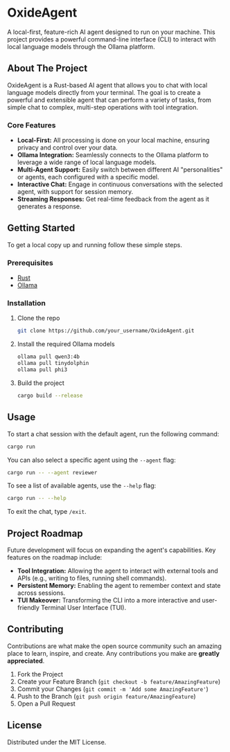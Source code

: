 # OxideAgent

A local-first, feature-rich AI agent designed to run on your machine. This project provides a powerful command-line interface (CLI) to interact with local language models through the Ollama platform.

## About The Project

OxideAgent is a Rust-based AI agent that allows you to chat with local language models directly from your terminal. The goal is to create a powerful and extensible agent that can perform a variety of tasks, from simple chat to complex, multi-step operations with tool integration.

### Core Features

*   **Local-First:** All processing is done on your local machine, ensuring privacy and control over your data.
*   **Ollama Integration:** Seamlessly connects to the Ollama platform to leverage a wide range of local language models.
*   **Multi-Agent Support:** Easily switch between different AI "personalities" or agents, each configured with a specific model.
*   **Interactive Chat:** Engage in continuous conversations with the selected agent, with support for session memory.
*   **Streaming Responses:** Get real-time feedback from the agent as it generates a response.

## Getting Started

To get a local copy up and running follow these simple steps.

### Prerequisites

*   [Rust](https://www.rust-lang.org/tools/install)
*   [Ollama](https://ollama.ai/)

### Installation

1.  Clone the repo
    ```sh
    git clone https://github.com/your_username/OxideAgent.git
    ```
2.  Install the required Ollama models
    ```sh
    ollama pull qwen3:4b
    ollama pull tinydolphin
    ollama pull phi3
    ```
3.  Build the project
    ```sh
    cargo build --release
    ```

## Usage

To start a chat session with the default agent, run the following command:

```sh
cargo run
```

You can also select a specific agent using the `--agent` flag:

```sh
cargo run -- --agent reviewer
```

To see a list of available agents, use the `--help` flag:

```sh
cargo run -- --help
```

To exit the chat, type `/exit`.

## Project Roadmap

Future development will focus on expanding the agent's capabilities. Key features on the roadmap include:

*   **Tool Integration:** Allowing the agent to interact with external tools and APIs (e.g., writing to files, running shell commands).
*   **Persistent Memory:** Enabling the agent to remember context and state across sessions.
*   **TUI Makeover:** Transforming the CLI into a more interactive and user-friendly Terminal User Interface (TUI).

## Contributing

Contributions are what make the open source community such an amazing place to learn, inspire, and create. Any contributions you make are **greatly appreciated**.

1.  Fork the Project
2.  Create your Feature Branch (`git checkout -b feature/AmazingFeature`)
3.  Commit your Changes (`git commit -m 'Add some AmazingFeature'`)
4.  Push to the Branch (`git push origin feature/AmazingFeature`)
5.  Open a Pull Request

## License

Distributed under the MIT License.
